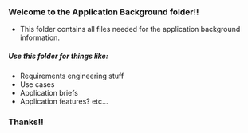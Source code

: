 ### Welcome to the Application Background folder!!
- This folder contains all files needed for the application background information.

##### Use this folder for things like:
- Requirements engineering stuff
- Use cases
- Application briefs
- Application features? etc...

### Thanks!!

